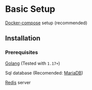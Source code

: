 # Basic Setup

[Docker-compose](./DockerCompose.md) setup (recommended)

## Installation

### Prerequisites

[Golang](https://golang.org/dl/) (Tested with `1.17+`)

Sql database (Recomended: [MariaDB](https://mariadb.com/downloads/))

[Redis](https://redis.io/download) server
